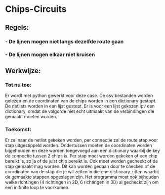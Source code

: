 # Chips-Circuits

## Regels:
### - De lijnen mogen niet langs dezelfde route gaan
### - De lijnen mogen elkaar niet kruisen

## Werkwijze:
### Tot nu toe:

Er wordt met python gewerkt voor deze case. De csv bestanden worden gelezen en de coordinaten van de chips worden in een dictionary gestopt. De netlists worden in een lijst gestopt. Er is voor een lijst gekozen ipv een dictionary, omdat de volgorde niet echt uitmaakt van de verbindingen die gemaakt moeten worden. 
### Toekomst:

Er zal naar de netlist gekeken worden, per connectie zal de route stap voor stap uitgestippeld worden. Ondertussen moeten de coordinaten worden bijgehouden en deze worden toegevoegd aan een dictionary waarbij de key de connectie tussen 2 chips is. Per stap moet worden gekeken of een chip bereikt is, zo ja of de juist chip bereikt is. Ook moet worden gecheckt of de stap gemaakt mag worden. Dit kan worden gedaan door te checken of de coordinaten van de stap die je wil zetten in die ene dictionary zitten waarbij de gemaakte stappen opgeslagen zijn. Het programma moet ook bijhouden welke richtingen (4 richtingen in 2D, 6 richtingen in 3D) al gecheckt zijn om een inifinite loop te voorkomen.
